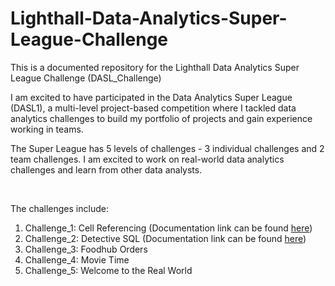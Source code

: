 # Lighthall-Data-Analytics-Super-League-Challenge
This is a documented repository for the Lighthall Data Analytics Super League Challenge (DASL_Challenge)

I am excited to have participated in the Data Analytics Super League (DASL1), a multi-level project-based competition where I tackled data analytics challenges to build my portfolio of projects and gain experience working in teams.

The Super League has 5 levels of challenges - 3 individual challenges and 2 team challenges. I am excited to work on real-world data analytics challenges and learn from other data analysts.

<br>

The challenges include:

1. Challenge_1:  Cell Referencing       (Documentation link can be found [here](DASL_CHALLENGE_1.md))
2. Challenge_2:  Detective SQL          (Documentation link can be found [here](DASL_CHALLENGE_2.md))
3. Challenge_3:  Foodhub Orders
4. Challenge_4:  Movie Time
5. Challenge_5:  Welcome to the Real World

